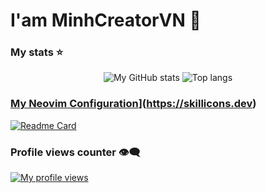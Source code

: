 # I'am MinhCreatorVN 👋

### My stats ⭐
<div align="center">
<img alt="My GitHub stats" src="https://github-readme-stats.vercel.app/api?username=MinhCreator&show_icons=true&theme=transparent"/>
<img alt="Top langs" src="https://github-readme-stats.vercel.app/api/top-langs/?username=MinhCreator&layout=compact&&langs_count=8"/>
</div>

### [My Neovim Configuration](https://skillicons.dev/icons?i=neovim&perline=3)](https://skillicons.dev)
[![Readme Card](https://github-readme-stats.vercel.app/api/pin/?username=MinhCreator&repo=lazyvim-config)](https://github.com/anuraghazra/github-readme-stats)


### Profile views counter 👁️‍🗨️
[![My profile views](https://u8views.com/api/v1/github/profiles/7869344/views/day-week-month-total-count.svg)](https://u8views.com/github/MinhCreator)
